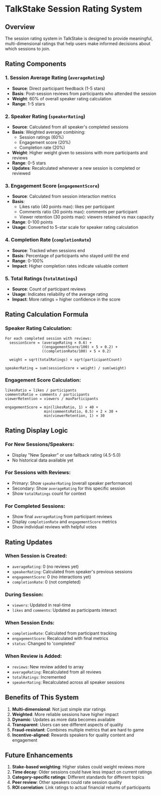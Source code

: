 # TalkStake Session Rating System

## Overview
The session rating system in TalkStake is designed to provide meaningful, multi-dimensional ratings that help users make informed decisions about which sessions to join.

## Rating Components

### 1. Session Average Rating (`averageRating`)
- **Source**: Direct participant feedback (1-5 stars)
- **Basis**: Post-session reviews from participants who attended the session
- **Weight**: 60% of overall speaker rating calculation
- **Range**: 1-5 stars

### 2. Speaker Rating (`speakerRating`)
- **Source**: Calculated from all speaker's completed sessions
- **Basis**: Weighted average combining:
  - Session ratings (60%)
  - Engagement score (20%)
  - Completion rate (20%)
- **Weight**: Higher weight given to sessions with more participants and reviews
- **Range**: 0-5 stars
- **Updates**: Recalculated whenever a new session is completed or reviewed

### 3. Engagement Score (`engagementScore`)
- **Source**: Calculated from session interaction metrics
- **Basis**: 
  - Likes ratio (40 points max): likes per participant
  - Comments ratio (30 points max): comments per participant
  - Viewer retention (30 points max): viewers retained vs max capacity
- **Range**: 0-100 points
- **Usage**: Converted to 5-star scale for speaker rating calculation

### 4. Completion Rate (`completionRate`)
- **Source**: Tracked when sessions end
- **Basis**: Percentage of participants who stayed until the end
- **Range**: 0-100%
- **Impact**: Higher completion rates indicate valuable content

### 5. Total Ratings (`totalRatings`)
- **Source**: Count of participant reviews
- **Usage**: Indicates reliability of the average rating
- **Impact**: More ratings = higher confidence in the score

## Rating Calculation Formula

### Speaker Rating Calculation:
```
For each completed session with reviews:
  sessionScore = (averageRating × 0.6) + 
                 ((engagementScore/100) × 5 × 0.2) + 
                 ((completionRate/100) × 5 × 0.2)
  
  weight = sqrt(totalRatings) × sqrt(participantCount)
  
speakerRating = sum(sessionScore × weight) / sum(weight)
```

### Engagement Score Calculation:
```
likesRatio = likes / participants
commentsRatio = comments / participants  
viewerRetention = viewers / maxParticipants

engagementScore = min(likesRatio, 1) × 40 +
                  min(commentsRatio, 0.5) × 2 × 30 +
                  min(viewerRetention, 1) × 30
```

## Rating Display Logic

### For New Sessions/Speakers:
- Display "New Speaker" or use fallback rating (4.5-5.0)
- No historical data available yet

### For Sessions with Reviews:
- Primary: Show `speakerRating` (overall speaker performance)
- Secondary: Show `averageRating` for this specific session
- Show `totalRatings` count for context

### For Completed Sessions:
- Show final `averageRating` from participant reviews
- Display `completionRate` and `engagementScore` metrics
- Show individual reviews with helpful votes

## Rating Updates

### When Session is Created:
- `averageRating`: 0 (no reviews yet)
- `speakerRating`: Calculated from speaker's previous sessions
- `engagementScore`: 0 (no interactions yet)
- `completionRate`: 0 (not completed)

### During Session:
- `viewers`: Updated in real-time
- `likes` and `comments`: Updated as participants interact

### When Session Ends:
- `completionRate`: Calculated from participant tracking
- `engagementScore`: Recalculated with final metrics
- `status`: Changed to 'completed'

### When Review is Added:
- `reviews`: New review added to array
- `averageRating`: Recalculated from all reviews
- `totalRatings`: Incremented
- `speakerRating`: Recalculated across all speaker sessions

## Benefits of This System

1. **Multi-dimensional**: Not just simple star ratings
2. **Weighted**: More reliable sessions have higher impact
3. **Dynamic**: Updates as more data becomes available
4. **Transparent**: Users can see different aspects of quality
5. **Fraud-resistant**: Combines multiple metrics that are hard to game
6. **Incentive-aligned**: Rewards speakers for quality content and engagement

## Future Enhancements

1. **Stake-based weighting**: Higher stakes could weight reviews more
2. **Time decay**: Older sessions could have less impact on current ratings
3. **Category-specific ratings**: Different standards for different topics
4. **Peer review**: Other speakers could rate session quality
5. **ROI correlation**: Link ratings to actual financial returns of participants